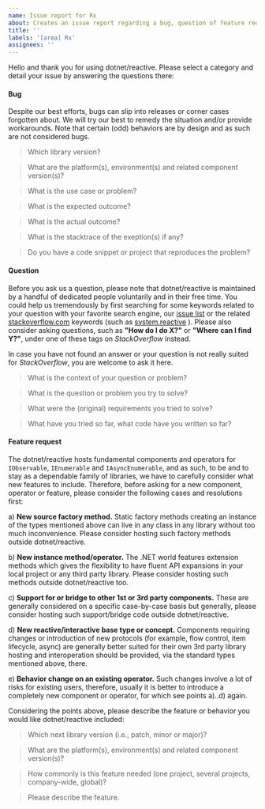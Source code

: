 ```yaml
---
name: Issue report for Rx
about: Creates an issue report regarding a bug, question of feature request for Rx.NET
title: ''
labels: '[area] Rx'
assignees: ''
---
```

Hello and thank you for using dotnet/reactive. Please select a category and detail your issue by answering the questions there:

#### Bug

Despite our best efforts, bugs can slip into releases or corner cases forgotten about. We will try our best to remedy the situation
and/or provide workarounds. Note that certain (odd) behaviors are by design and as such are not considered bugs.

> Which library version?

> What are the platform(s), environment(s) and related component version(s)?

> What is the use case or problem?

> What is the expected outcome?

> What is the actual outcome?

> What is the stacktrace of the exeption(s) if any?

> Do you have a code snippet or project that reproduces the problem?

#### Question

Before you ask us a question, please note that dotnet/reactive is maintained by a handful of dedicated people voluntarily and in their free time.
You could help us tremendously by first searching for some keywords related to your question with your favorite search engine,
our [issue list](https://github.com/dotnet/reactive/issues) or the related [stackoverflow.com](https://stackoverflow.com) keywords (such as
[system.reactive](https://stackoverflow.com/questions/tagged/system.reactive)
). Please also consider asking questions, such as **"How do I do X?"** or **"Where can I find Y?"**, under one of these tags on *StackOverflow* instead.

In case you have not found an answer or your question is not really suited for *StackOverflow*, you are welcome to ask it here.

> What is the context of your question or problem?

> What is the question or problem you try to solve?

> What were the (original) requirements you tried to solve?

> What have you tried so far, what code have you written so far?

#### Feature request

The dotnet/reactive hosts fundamental components and operators for `IObservable`, `IEnumerable` and `IAsyncEnumerable`, and as such, to be and
to stay as a dependable family of libraries, we have to carefully consider what new features to include. Therefore, before asking for a new component,
operator or feature, please consider the following cases and resolutions first:

a) **New source factory method.** Static factory methods creating an instance of the types mentioned above can live in any class in any library
without too much inconvenience. Please consider hosting such factory methods outside dotnet/reactive.

b) **New instance method/operator.** The .NET world features extension methods which gives the flexibility to have fluent API expansions in
your local project or any third party library. Please consider hosting such methods outside dotnet/reactive too.

c) **Support for or bridge to other 1st or 3rd party components.** These are generally considered on a specific case-by-case basis but generally,
please consider hosting such support/bridge code outside dotnet/reactive.

d) **New reactive/interactive base type or concept.** Components requiring changes or introduction of new protocols (for example, flow control,
item lifecycle, async) are generally better suited for their own 3rd party library hosting and interoperation should be provided, via the standard
types mentioned above, there.

e) **Behavior change on an existing operator.** Such changes involve a lot of risks for existing users, therefore, usually it is better to introduce
a completely new component or operator, for which see points a)..d) again.

Considering the points above, please describe the feature or behavior you would like dotnet/reactive included:

> Which next library version (i.e., patch, minor or major)?

> What are the platform(s), environment(s) and related component version(s)?

> How commonly is this feature needed (one project, several projects, company-wide, global)?

> Please describe the feature.